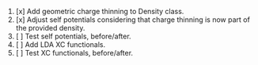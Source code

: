  1. [x] Add geometric charge thinning to Density class.
 2. [x] Adjust self potentials considering that charge thinning is now part of the provided density.
 3. [ ] Test self potentials, before/after.
 4. [ ] Add LDA XC functionals.
 5. [ ] Test XC functionals, before/after.